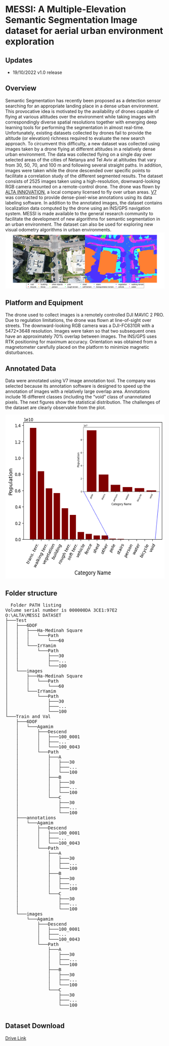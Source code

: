 <h1> MESSI: A Multiple-Elevation Semantic Segmentation Image dataset for aerial urban environment exploration
  
## Updates
* 19/10/2022 v1.0 release
  
## Overview
  Semantic Segmentation has recently been proposed as a detection sensor searching for an appropriate landing place in a dense urban environment. This provocative idea is motivated by the availability of drones capable of flying at various altitudes over the environment while taking images with correspondingly diverse spatial resolutions together with emerging deep learning tools for performing the segmentation in almost real-time. Unfortunately, existing datasets collected by drones fail to provide the altitude (or elevation) richness required to evaluate the new search approach.
To circumvent this difficulty, a new dataset was collected using images taken by a drone flying at different altitudes in a relatively dense urban environment. The data was collected flying on a single day over selected areas of the cities of Netanya and Tel Aviv at altitudes that vary from 30, 50, 70, and 100 m and following several straight paths. In addition, images were taken while the drone descended over specific points to facilitate a correlation study of the different segmented results. The dataset consists of 2525 images taken using a high-resolution, downward-looking RGB camera mounted on a remote-control drone. The drone was flown by [ALTA INNOVATION](https://alta.team/), a local company licensed to fly over urban areas. [V7](https://www.v7labs.com/) was contracted to provide dense-pixel-wise annotations using its data labeling software. In addition to the annotated images, the dataset contains localization data computed by the drone using an INS/GPS navigation system.
MESSI is made available to the general research community to facilitate the development of new algorithms for semantic segmentation in an urban environment. The dataset can also be used for exploring new visual odometry algorithms in urban environments.
![Org GT montage](./images/montage2.png)
## Platform and Equipment
  The drone used to collect images is a remotely controlled DJI MAVIC 2 PRO. Due to regulation limitations, the drone was flown at line-of-sight over streets.
The downward-looking RGB camera was a DJI-FC6310R with a 5472×3648 resolution. Images were taken so that two subsequent ones have an approximately 70% overlap between images. The INS/GPS uses RTK positioning for maximum accuracy. Orientation was obtained from a magnetometer carefully placed on the platform to minimize magnetic disturbances.
  
 ## Annotated Data
  
  Data were annotated using V7 image annotation tool. The company was selected because its annotation software is designed to speed up the annotation of images with a relatively large overlap area. Annotations include 16 different classes (including the “void” class of unannotated pixels. The next figures show the statistical distribution. The challenges of the dataset are clearly observable from the plot.
 
  <p align="center">
    <img src="images/class_hist_both.png" alt="Class Population Histogram" height="519px" width="571px">
    
    
  <!--  Class Population Histogram | -->
  <!--  :-------------------------:| -->
  <!--  ![class population histogram](./images/class_hist_both.png) |
 
  
   
 <!--  (Original Image             |  Ground Truth Annotation) -->
<!--  (:-------------------------:|:-------------------------:) -->
<!--  (![original image](./images/HYPERLAPSE_0289_img.JPG)  |  ![GT image](./images/HYPERLAPSE_0289_GT.png)) -->
  
 ## Folder structure
  
  <pre>
  Folder PATH listing
Volume serial number is 000000DA 3CE1:97E2
O:\ALTA\MESSI DATASET
├───Test
│   ├───6DOF
│   │   ├───Ha-Medinah Square
│   │   │   └───Path
│   │   │       └───60
│   │   └───IrYamim
│   │       └───Path
│   │           ├───30
│   │           ├───...
│   │           └───100
│   └───images
│       ├───Ha-Medinah Square
│       │   └───Path
│       │       └───60
│       └───IrYamim
│           └───Path
│               ├───30
│               ├───...
│               └───100
└───Train and Val
    ├───6DOF
    │   └───Agamim
    │       ├───Descend
    │       │   ├───100_0001
    │       │   ├───...
    │       │   └───100_0043
    │       └───Path
    │           ├───A
    │           │   ├───30
    │           │   ├───...
    │           │   └───100
    │           ├───B
    │           │   ├───30
    │           │   ├───...
    │           │   └───100
    │           └───C
    │               ├───30
    │               ├───...
    │               └───100
    ├───annotations
    │   └───Agamim
    │       ├───Descend
    │       │   ├───100_0001
    │       │   ├───...
    │       │   └───100_0043
    │       └───Path
    │           ├───A
    │           │   ├───30
    │           │   ├───...
    │           │   └───100
    │           ├───B
    │           │   ├───30
    │           │   ├───...
    │           │   └───100
    │           └───C
    │               ├───30
    │               ├───...
    │               └───100
    └───images
        └───Agamim
            ├───Descend
            │   ├───100_0001
            │   ├───...
            │   └───100_0043
            └───Path
                ├───A
                │   ├───30
                │   ├───...
                │   └───100
                ├───B
                │   ├───30
                │   ├───...
                │   └───100
                └───C
                    ├───30
                    ├───...
                    └───100
  </pre>

 ## Dataset Download
[Drive Link](https://drive.google.com/drive/folders/1KKKE3QRbXDS-oTKi5N_MKlK2Eid_zKFd?usp=sharing)

